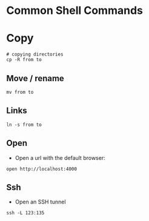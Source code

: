 # Common Shell Commands


# Copy

```
# copying directories
cp -R from to
```

## Move / rename

```
mv from to
```

## Links

```
ln -s from to
```

## Open

* Open a url with the default browser:

```shell
open http://localhost:4000
```

## Ssh

* Open an SSH tunnel

```
ssh -L 123:135
```
